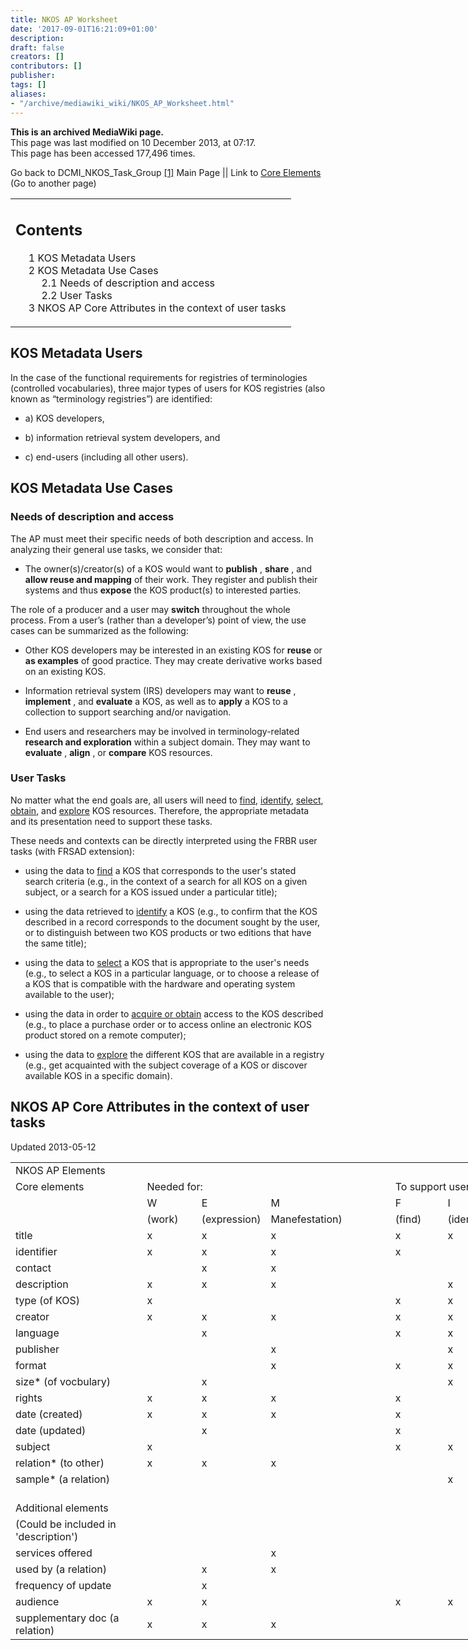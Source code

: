 ```yaml
---
title: NKOS AP Worksheet
date: '2017-09-01T16:21:09+01:00'
description: 
draft: false
creators: []
contributors: []
publisher: 
tags: []
aliases:
- "/archive/mediawiki_wiki/NKOS_AP_Worksheet.html"
---
```


 **This is an archived MediaWiki page.**  
This page was last modified on 10 December 2013, at 07:17.  
This page has been accessed 177,496 times.

Go back to DCMI\_NKOS\_Task\_Group [[1]](/archive/mediawiki_wiki/DCMI_NKOS_Task_Group) Main Page || Link to [Core Elements](/archive/mediawiki_wiki/Core_Elements "Core Elements") (Go to another page)

<table id="toc" class="toc">
  <tr>
    <td>
      <div id="toctitle">
        <h2>Contents</h2>
      </div>
      <ul>
        <li class="toclevel-1 tocsection-1"><a href="#KOS_Metadata_Users"><span class="tocnumber">1</span> <span class="toctext">KOS Metadata Users</span></a></li>
        <li class="toclevel-1 tocsection-2">
          <a href="#KOS_Metadata_Use_Cases"><span class="tocnumber">2</span> <span class="toctext">KOS Metadata Use Cases</span></a>
          <ul>
            <li class="toclevel-2 tocsection-3"><a href="#Needs_of_description_and_access"><span class="tocnumber">2.1</span> <span class="toctext">Needs of description and access</span></a></li>
            <li class="toclevel-2 tocsection-4"><a href="#User_Tasks"><span class="tocnumber">2.2</span> <span class="toctext">User Tasks</span></a></li>
          </ul>
        </li>
        <li class="toclevel-1 tocsection-5"><a href="#NKOS_AP_Core_Attributes_in_the_context_of_user_tasks"><span class="tocnumber">3</span> <span class="toctext">NKOS AP Core Attributes in the context of user tasks</span></a></li>
      </ul>
    </td>
  </tr>
</table>

## KOS Metadata Users 

In the case of the functional requirements for registries of terminologies (controlled vocabularies), three major types of users for KOS registries (also known as “terminology registries”) are identified:

- a) KOS developers, 

- b) information retrieval system developers, and 

- c) end-users (including all other users). 

## KOS Metadata Use Cases 

### Needs of description and access 

The AP must meet their specific needs of both description and access. In analyzing their general use tasks, we consider that:

- The owner(s)/creator(s) of a KOS would want to **publish** , **share** , and **allow reuse and mapping** of their work. They register and publish their systems and thus **expose** the KOS product(s) to interested parties. 

The role of a producer and a user may **switch** throughout the whole process. From a user’s (rather than a developer’s) point of view, the use cases can be summarized as the following:

- Other KOS developers may be interested in an existing KOS for **reuse** or **as examples** of good practice. They may create derivative works based on an existing KOS.

- Information retrieval system (IRS) developers may want to **reuse** , **implement** , and **evaluate** a KOS, as well as to **apply** a KOS to a collection to support searching and/or navigation.

- End users and researchers may be involved in terminology-related **research and exploration** within a subject domain. They may want to **evaluate** , **align** , or **compare** KOS resources.

### User Tasks 

No matter what the end goals are, all users will need to [find](/index.php?title=Find&action=edit&redlink=1 "Find (page does not exist)"), [identify](/index.php?title=Identify&action=edit&redlink=1 "Identify (page does not exist)"), [select](/index.php?title=Select&action=edit&redlink=1 "Select (page does not exist)"), [obtain](/index.php?title=Obtain&action=edit&redlink=1 "Obtain (page does not exist)"), and [explore](/index.php?title=Explore&action=edit&redlink=1 "Explore (page does not exist)") KOS resources. Therefore, the appropriate metadata and its presentation need to support these tasks.

These needs and contexts can be directly interpreted using the FRBR user tasks (with FRSAD extension):

- using the data to [find](/index.php?title=Find&action=edit&redlink=1 "Find (page does not exist)") a KOS that corresponds to the user's stated search criteria (e.g., in the context of a search for all KOS on a given subject, or a search for a KOS issued under a particular title); 

- using the data retrieved to [identify](/index.php?title=Identify&action=edit&redlink=1 "Identify (page does not exist)") a KOS (e.g., to confirm that the KOS described in a record corresponds to the document sought by the user, or to distinguish between two KOS products or two editions that have the same title); 

- using the data to [select](/index.php?title=Select&action=edit&redlink=1 "Select (page does not exist)") a KOS that is appropriate to the user's needs (e.g., to select a KOS in a particular language, or to choose a release of a KOS that is compatible with the hardware and operating system available to the user); 

- using the data in order to [acquire or obtain](/index.php?title=Acquire_or_obtain&action=edit&redlink=1 "Acquire or obtain (page does not exist)") access to the KOS described (e.g., to place a purchase order or to access online an electronic KOS product stored on a remote computer); 

- using the data to [explore](/index.php?title=Explore&action=edit&redlink=1 "Explore (page does not exist)") the different KOS that are available in a registry (e.g., get acquainted with the subject coverage of a KOS or discover available KOS in a specific domain).

## NKOS AP Core Attributes in the context of user tasks 

Updated 2013-05-12

<table border="0" cellpadding="0" cellspacing="0" width="799" style="border-collapse: collapse;table-layout:fixed;width:799pt">
  <tr style="height:20.0pt">
    <td height="20" class="xl70" width="190" style="height:20.0pt;width:190pt">NKOS AP
      Elements</td>
    <td width="65" style="width:65pt"></td>
    <td width="65" style="width:65pt"></td>
    <td width="89" style="width:89pt"></td>
    <td width="65" style="width:65pt"></td>
    <td width="65" style="width:65pt"></td>
    <td width="65" style="width:65pt"></td>
    <td width="65" style="width:65pt"></td>
    <td width="65" style="width:65pt"></td>
    <td width="65" style="width:65pt"></td>
  </tr>
  <tr style="height:17.0pt">
    <td height="17" class="xl68" style="height:17.0pt">Core elements </td>
    <td colspan="3" class="xl69">Needed for:</td>
    <td></td>
    <td colspan="5" class="xl69">To support users to:</td>
  </tr>
  <tr style="height:16.0pt">
    <td height="16" style="height:16.0pt"></td>
    <td class="xl65">W<span style="mso-spacerun:yes">  </span>
    </td>
    <td class="xl65">E<span style="mso-spacerun:yes">  </span>
    </td>
    <td class="xl65">M<span style="mso-spacerun:yes">  </span>
    </td>
    <td></td>
    <td class="xl65">F</td>
    <td class="xl65">I</td>
    <td class="xl65">S</td>
    <td class="xl65">O</td>
    <td class="xl65">E</td>
  </tr>
  <tr style="height:15.0pt">
    <td height="15" style="height:15.0pt"></td>
    <td class="xl65">(work)</td>
    <td class="xl65">(expression)</td>
    <td class="xl65">Manefestation)</td>
    <td></td>
    <td class="xl65">(find)</td>
    <td class="xl65">(identify)</td>
    <td class="xl65">(select)</td>
    <td class="xl65">(obtain)</td>
    <td class="xl65">(explore)<span style="mso-spacerun:yes"> </span>
    </td>
  </tr>
  <tr style="height:15.0pt">
    <td height="15" style="height:15.0pt">title</td>
    <td class="xl65">x</td>
    <td class="xl65">x</td>
    <td class="xl65">x</td>
    <td class="xl65"></td>
    <td class="xl65">x</td>
    <td class="xl65">x</td>
    <td class="xl65"></td>
    <td class="xl65"></td>
    <td class="xl65"></td>
  </tr>
  <tr style="height:15.0pt">
    <td height="15" style="height:15.0pt">identifier</td>
    <td class="xl65">x</td>
    <td class="xl65">x</td>
    <td class="xl65">x</td>
    <td class="xl65"></td>
    <td class="xl65">x</td>
    <td class="xl65"></td>
    <td class="xl65"></td>
    <td class="xl65"></td>
    <td class="xl65"></td>
  </tr>
  <tr style="height:15.0pt">
    <td height="15" style="height:15.0pt">contact<span style="mso-spacerun:yes"> </span>
    </td>
    <td class="xl65"></td>
    <td class="xl65">x</td>
    <td class="xl65">x</td>
    <td class="xl65"></td>
    <td class="xl65"></td>
    <td class="xl65"></td>
    <td class="xl65"></td>
    <td class="xl65">x</td>
    <td class="xl65"></td>
  </tr>
  <tr style="height:15.0pt">
    <td height="15" style="height:15.0pt">description</td>
    <td class="xl65">x</td>
    <td class="xl65">x</td>
    <td class="xl65">x</td>
    <td class="xl65"></td>
    <td class="xl65"></td>
    <td class="xl65">x</td>
    <td class="xl65">x</td>
    <td class="xl65"></td>
    <td class="xl65"></td>
  </tr>
  <tr style="height:15.0pt">
    <td height="15" style="height:15.0pt">type (of KOS)</td>
    <td class="xl65">x</td>
    <td class="xl65"></td>
    <td class="xl65"></td>
    <td class="xl65"></td>
    <td class="xl65">x</td>
    <td class="xl65">x</td>
    <td class="xl65">x</td>
    <td class="xl65"></td>
    <td class="xl65"></td>
  </tr>
  <tr style="height:15.0pt">
    <td height="15" style="height:15.0pt">creator</td>
    <td class="xl65">x</td>
    <td class="xl65">x</td>
    <td class="xl65">x</td>
    <td class="xl65"></td>
    <td class="xl65">x</td>
    <td class="xl65">x</td>
    <td class="xl65"></td>
    <td class="xl65"></td>
    <td class="xl65"></td>
  </tr>
  <tr style="height:15.0pt">
    <td height="15" style="height:15.0pt">language</td>
    <td class="xl65"></td>
    <td class="xl65">x</td>
    <td class="xl65"></td>
    <td class="xl65"></td>
    <td class="xl65">x</td>
    <td class="xl65">x</td>
    <td class="xl65">x</td>
    <td class="xl65"></td>
    <td class="xl65"></td>
  </tr>
  <tr style="height:15.0pt">
    <td height="15" style="height:15.0pt">publisher</td>
    <td class="xl65"></td>
    <td class="xl65"></td>
    <td class="xl65">x</td>
    <td class="xl65"></td>
    <td class="xl65"></td>
    <td class="xl65">x</td>
    <td class="xl65">x</td>
    <td class="xl65"></td>
    <td class="xl65"></td>
  </tr>
  <tr style="height:15.0pt">
    <td height="15" style="height:15.0pt">format</td>
    <td class="xl65"></td>
    <td class="xl65"></td>
    <td class="xl65">x</td>
    <td class="xl65"></td>
    <td class="xl65">x</td>
    <td class="xl65">x</td>
    <td class="xl65">x</td>
    <td class="xl65"></td>
    <td class="xl65"></td>
  </tr>
  <tr style="height:15.0pt">
    <td height="15" style="height:15.0pt">size* (of vocbulary)</td>
    <td class="xl65"></td>
    <td class="xl65">x</td>
    <td class="xl65"></td>
    <td class="xl65"></td>
    <td class="xl65"></td>
    <td class="xl65">x</td>
    <td class="xl65">x</td>
    <td class="xl65"></td>
    <td class="xl65"></td>
  </tr>
  <tr style="height:15.0pt">
    <td height="15" style="height:15.0pt">rights</td>
    <td class="xl65">x</td>
    <td class="xl65">x</td>
    <td class="xl65">x</td>
    <td class="xl65"></td>
    <td class="xl65">x</td>
    <td class="xl65"></td>
    <td class="xl65">x</td>
    <td class="xl65">x</td>
    <td class="xl65"></td>
  </tr>
  <tr style="height:15.0pt">
    <td height="15" style="height:15.0pt">date (created)</td>
    <td class="xl65">x</td>
    <td class="xl65">x</td>
    <td class="xl65">x</td>
    <td class="xl65"></td>
    <td class="xl65">x</td>
    <td class="xl65"></td>
    <td class="xl65">x</td>
    <td class="xl65"></td>
    <td class="xl65"></td>
  </tr>
  <tr style="height:15.0pt">
    <td height="15" style="height:15.0pt">date (updated)</td>
    <td class="xl65"></td>
    <td class="xl65">x</td>
    <td class="xl65"></td>
    <td class="xl65"></td>
    <td class="xl65">x</td>
    <td class="xl65"></td>
    <td class="xl65">x</td>
    <td class="xl65"></td>
    <td class="xl65"></td>
  </tr>
  <tr style="height:15.0pt">
    <td height="15" style="height:15.0pt">subject</td>
    <td class="xl65">x</td>
    <td class="xl65"></td>
    <td class="xl65"></td>
    <td class="xl65"></td>
    <td class="xl65">x</td>
    <td class="xl65">x</td>
    <td class="xl65">x</td>
    <td class="xl65"></td>
    <td class="xl65"></td>
  </tr>
  <tr style="height:15.0pt">
    <td height="15" style="height:15.0pt">relation* (to other)</td>
    <td class="xl65">x</td>
    <td class="xl65">x</td>
    <td class="xl65">x</td>
    <td class="xl65"></td>
    <td class="xl65"></td>
    <td class="xl65"></td>
    <td class="xl65"></td>
    <td class="xl65"></td>
    <td class="xl65">x</td>
  </tr>
  <tr style="height:15.0pt">
    <td height="15" style="height:15.0pt">sample* (a relation)</td>
    <td class="xl65"></td>
    <td class="xl65"></td>
    <td class="xl65"></td>
    <td class="xl65"></td>
    <td class="xl65"></td>
    <td class="xl65">x</td>
    <td class="xl65">x</td>
    <td class="xl65"></td>
    <td class="xl65"></td>
  </tr>
  <tr style="height:15.0pt">
    <td height="15" style="height:15.0pt"></td>
    <td class="xl65"></td>
    <td class="xl65"></td>
    <td class="xl65"></td>
    <td class="xl65"></td>
    <td class="xl65"></td>
    <td class="xl65"></td>
    <td class="xl65"></td>
    <td class="xl65"></td>
    <td class="xl65"></td>
  </tr>
  <tr style="height:15.0pt">
    <td height="15" class="xl67" style="height:15.0pt">Additional elements</td>
    <td class="xl65"></td>
    <td class="xl65"></td>
    <td class="xl65"></td>
    <td class="xl65"></td>
    <td class="xl65"></td>
    <td class="xl65"></td>
    <td class="xl65"></td>
    <td class="xl65"></td>
    <td class="xl65"></td>
  </tr>
  <tr style="height:15.0pt">
    <td height="15" class="xl67" style="height:15.0pt">(Could be included in
      'description')</td>
    <td class="xl65"></td>
    <td class="xl65"></td>
    <td class="xl65"></td>
    <td class="xl65"></td>
    <td class="xl65"></td>
    <td class="xl65"></td>
    <td class="xl65"></td>
    <td class="xl65"></td>
    <td class="xl65"></td>
  </tr>
  <tr style="height:15.0pt">
    <td height="15" style="height:15.0pt">services offered</td>
    <td class="xl65"></td>
    <td class="xl65"></td>
    <td class="xl65">x</td>
    <td class="xl65"></td>
    <td class="xl65"></td>
    <td class="xl65"></td>
    <td class="xl65">x</td>
    <td class="xl65"></td>
    <td class="xl65"></td>
  </tr>
  <tr style="height:15.0pt">
    <td height="15" style="height:15.0pt">used by (a relation)</td>
    <td class="xl65"></td>
    <td class="xl65">x</td>
    <td class="xl65">x</td>
    <td class="xl65"></td>
    <td class="xl65"></td>
    <td class="xl65"></td>
    <td class="xl65">x</td>
    <td class="xl65"></td>
    <td class="xl65"></td>
  </tr>
  <tr style="height:15.0pt">
    <td height="15" style="height:15.0pt">frequency of update</td>
    <td class="xl65"></td>
    <td class="xl65">x</td>
    <td class="xl65"></td>
    <td class="xl65"></td>
    <td class="xl65"></td>
    <td class="xl65"></td>
    <td class="xl65">x</td>
    <td class="xl65"></td>
    <td class="xl65"></td>
  </tr>
  <tr style="height:15.0pt">
    <td height="15" style="height:15.0pt">audience</td>
    <td class="xl65">x</td>
    <td class="xl65">x</td>
    <td class="xl65"></td>
    <td class="xl65"></td>
    <td class="xl65">x</td>
    <td class="xl65">x</td>
    <td class="xl65">x</td>
    <td class="xl65"></td>
    <td class="xl65"></td>
  </tr>
  <tr style="height:15.0pt">
    <td height="15" style="height:15.0pt">supplementary doc (a relation)</td>
    <td class="xl65">x</td>
    <td class="xl65">x</td>
    <td class="xl65">x</td>
    <td class="xl65"></td>
    <td class="xl65"></td>
    <td class="xl65"></td>
    <td class="xl65">x</td>
    <td class="xl65"></td>
    <td class="xl65"></td>
  </tr>
</table>


